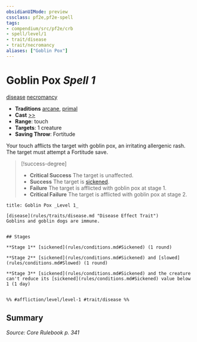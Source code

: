 ```yaml
---
obsidianUIMode: preview
cssclass: pf2e,pf2e-spell
tags:
- compendium/src/pf2e/crb
- spell/level/1
- trait/disease
- trait/necromancy
aliases: ["Goblin Pox"]
---
```

# Goblin Pox *Spell 1*   
[disease](Reference/Rules/Traits/disease.md "Disease Effect Trait")  [necromancy](necromancy.md "Necromancy School Trait")  

- **Traditions** [arcane](arcane.md "Arcane Tradition Trait"), [primal](primal.md "Primal Tradition Trait")
- **Cast** [>>](chapter-9-playing-the-game.md#Actions "Two-Action") 
- **Range**: touch
- **Targets**: 1 creature
- **Saving Throw**: Fortitude

Your touch afflicts the target with goblin pox, an irritating allergenic rash. The target must attempt a Fortitude save.

> [!success-degree] 
> - **Critical Success** The target is unaffected.
> - **Success** The target is [sickened](conditions.md#Sickened).
> - **Failure** The target is afflicted with goblin pox at stage 1.
> - **Critical Failure** The target is afflicted with goblin pox at stage 2.

```ad-inline-affliction
title: Goblin Pox _Level 1_

[disease](rules/traits/disease.md "Disease Effect Trait")  
Goblins and goblin dogs are immune.


## Stages

**Stage 1** [sickened](rules/conditions.md#Sickened) (1 round)

**Stage 2** [sickened](rules/conditions.md#Sickened) and [slowed](rules/conditions.md#Slowed) (1 round)

**Stage 3** [sickened](rules/conditions.md#Sickened) and the creature can't reduce its [sickened](rules/conditions.md#Sickened) value below 1 (1 day)


%% #affliction/level/level-1 #trait/disease %%
```

## Summary

*Source: Core Rulebook p. 341*